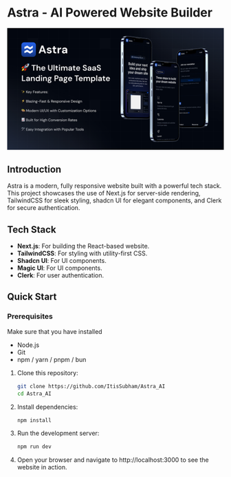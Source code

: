 <h1 align="start">
  Astra - AI Powered Website Builder
</h1>

![Header](./og-image.png)

## Introduction

Astra is a modern, fully responsive website built with a powerful tech stack. This project showcases the use of Next.js for server-side rendering, TailwindCSS for sleek styling, shadcn UI for elegant components, and Clerk for secure authentication.

## Tech Stack

- **Next.js**: For building the React-based website.
- **TailwindCSS**: For styling with utility-first CSS.
- **Shadcn UI**: For UI components.
- **Magic UI**: For UI components.
- **Clerk**: For user authentication.

## Quick Start

### Prerequisites
Make sure that you have installed
- Node.js
- Git
- npm / yarn / pnpm / bun

1. Clone this repository:

   ```bash
   git clone https://github.com/ItisSubham/Astra_AI
   cd Astra_AI
   ```
2. Install dependencies:

   ```bash
   npm install
   ```
3. Run the development server:

   ```bash
   npm run dev
   ```
4. Open your browser and navigate to http://localhost:3000 to see the website in action.
